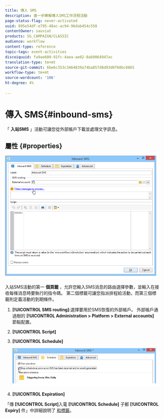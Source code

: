 ```yaml
---
title: 傳入 SMS
description: 進一步瞭解傳入SMS工作流程活動
page-status-flag: never-activated
uuid: 895e54df-e795-48ac-ac94-96dab454c550
contentOwner: sauviat
products: SG_CAMPAIGN/CLASSIC
audience: workflow
content-type: reference
topic-tags: event-activities
discoiquuid: fa9ae600-91fc-4aea-ae02-8ab9064947ac
translation-type: tm+mt
source-git-commit: 6be6c353c3464839a74ba857d8d93d0f68bc8865
workflow-type: tm+mt
source-wordcount: '106'
ht-degree: 4%

---
```



# 傳入 SMS{#inbound-sms}

「 **入站SMS** 」活動可讓您從外部帳戶下載並處理文字訊息。

## 屬性 {#properties}

![](assets/sms_rec_edit.png)

入站SMS活動的第一 **個頁籤** ，允許您輸入SMS消息的路由選擇參數，並輸入在接收每條消息時要執行的指令碼。 第二個標籤可讓您指派排程給活動，而第三個標籤則定義活動的到期條件。

1. **[!UICONTROL SMS routing]**:選擇要用於SMS恢復的外部帳戶。 外部帳戶通過樹的 **[!UICONTROL Administration > Platform > External accounts]** 節點配置。
1. **[!UICONTROL Script]**
1. **[!UICONTROL Schedule]**

   ![](assets/sms_rec_edit_2.png)

1. **[!UICONTROL Expiration]**

「傳 **[!UICONTROL Script]**&#x200B;入電 **[!UICONTROL Schedule]** 子郵 **[!UICONTROL Expiry]** 件」中詳細說明了 [和標籤](../../workflow/using/inbound-emails.md)。
